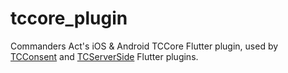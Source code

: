 # tccore_plugin

Commanders Act's iOS & Android TCCore Flutter plugin, used by [TCConsent](https://github.com/CommandersAct/tcconsent-flutter-plugin) and [TCServerSide](https://github.com/CommandersAct/tcserverside-flutter-plugin) Flutter plugins. 
